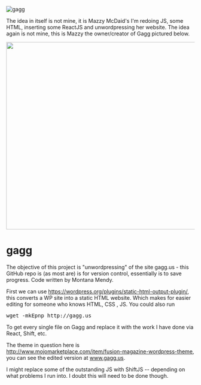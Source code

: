 ![gagg](https://getprowl.com/assets/images/gagg.png)

The idea in itself is not mine, it is Mazzy McDaid's I'm redoing JS, some HTML, inserting some ReactJS and unwordpressing her website. The idea again is not mine, this is Mazzy the owner/creator of Gagg pictured below. 

<img src="http://getprowl.com/assets/images/mazzy.png" width="1400" height="500" />

# gagg
The objective of this project is "unwordpressing" of the site gagg.us - this GitHub repo is (as most are) is for version control, essentially is to save progress. Code written by Montana Mendy.

First we can use https://wordpress.org/plugins/static-html-output-plugin/, this converts a WP site into a static HTML website. Which makes for easier editing for someone who knows HTML, CSS , JS. You could also run 

<pre>wget -mkEpnp http://gagg.us</pre> 

To get every single file on Gagg and replace it with the work I have done via React, Shift, etc. 

The theme in question here is http://www.mojomarketplace.com/item/fusion-magazine-wordpress-theme, you can see the edited version at www.gagg.us.

I might replace some of the outstanding JS with ShiftJS -- depending on what problems I run into. I doubt this will need to be done though.
